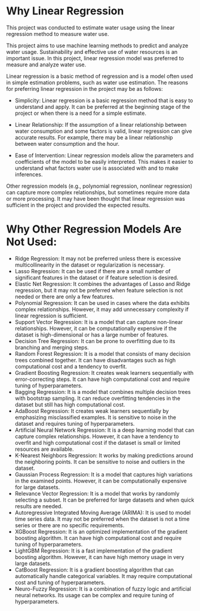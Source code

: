 # Why Linear Regression

This project was conducted to estimate water usage using the linear regression method to measure water use.

This project aims to use machine learning methods to predict and analyze water usage. Sustainability and effective use of water resources is an important issue. In this project, linear regression model was preferred to measure and analyze water use.

Linear regression is a basic method of regression and is a model often used in simple estimation problems, such as water use estimation. The reasons for preferring linear regression in the project may be as follows:

- Simplicity: Linear regression is a basic regression method that is easy to understand and apply. It can be preferred at the beginning stage of the project or when there is a need for a simple estimate.

- Linear Relationship: If the assumption of a linear relationship between water consumption and some factors is valid, linear regression can give accurate results. For example, there may be a linear relationship between water consumption and the hour.

- Ease of Intervention: Linear regression models allow the parameters and coefficients of the model to be easily interpreted. This makes it easier to understand what factors water use is associated with and to make inferences.

Other regression models (e.g., polynomial regression, nonlinear regression) can capture more complex relationships, but sometimes require more data or more processing. It may have been thought that linear regression was sufficient in the project and provided the expected results.

# Why Other Regression Models Are Not Used:

- Ridge Regression: It may not be preferred unless there is excessive multicollinearity in the dataset or regularization is necessary.
- Lasso Regression: It can be used if there are a small number of significant features in the dataset or if feature selection is desired.
- Elastic Net Regression: It combines the advantages of Lasso and Ridge regression, but it may not be preferred when feature selection is not needed or there are only a few features.
- Polynomial Regression: It can be used in cases where the data exhibits complex relationships. However, it may add unnecessary complexity if linear regression is sufficient.
- Support Vector Regression: It is a model that can capture non-linear relationships. However, it can be computationally expensive if the dataset is high-dimensional or has a large number of features.
- Decision Tree Regression: It can be prone to overfitting due to its branching and merging steps.
- Random Forest Regression: It is a model that consists of many decision trees combined together. It can have disadvantages such as high computational cost and a tendency to overfit.
- Gradient Boosting Regression: It creates weak learners sequentially with error-correcting steps. It can have high computational cost and require tuning of hyperparameters.
- Bagging Regression: It is a model that combines multiple decision trees with bootstrap sampling. It can reduce overfitting tendencies in the dataset but still has high computational cost.
- AdaBoost Regression: It creates weak learners sequentially by emphasizing misclassified examples. It is sensitive to noise in the dataset and requires tuning of hyperparameters.
- Artificial Neural Network Regression: It is a deep learning model that can capture complex relationships. However, it can have a tendency to overfit and high computational cost if the dataset is small or limited resources are available.
- K-Nearest Neighbors Regression: It works by making predictions around the neighboring points. It can be sensitive to noise and outliers in the dataset.
- Gaussian Process Regression: It is a model that captures high variations in the examined points. However, it can be computationally expensive for large datasets.
- Relevance Vector Regression: It is a model that works by randomly selecting a subset. It can be preferred for large datasets and when quick results are needed.
- Autoregressive Integrated Moving Average (ARIMA): It is used to model time series data. It may not be preferred when the dataset is not a time series or there are no specific requirements.
- XGBoost Regression: It is an optimized implementation of the gradient boosting algorithm. It can have high computational cost and require tuning of hyperparameters.
- LightGBM Regression: It is a fast implementation of the gradient boosting algorithm. However, it can have high memory usage in very large datasets.
- CatBoost Regression: It is a gradient boosting algorithm that can automatically handle categorical variables. It may require computational cost and tuning of hyperparameters.
- Neuro-Fuzzy Regression: It is a combination of fuzzy logic and artificial neural networks. Its usage can be complex and require tuning of hyperparameters.
